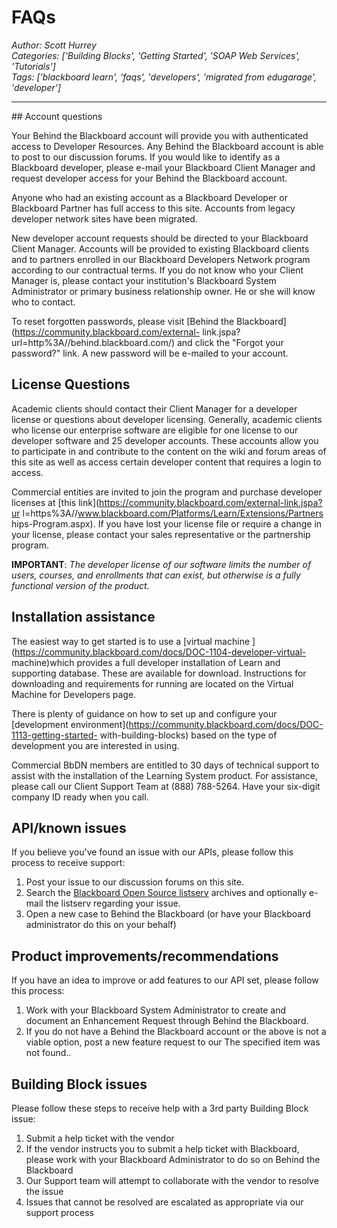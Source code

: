 # FAQs
*Author: Scott Hurrey*  
*Categories: ['Building Blocks', 'Getting Started', 'SOAP Web Services', 'Tutorials']*  
*Tags: ['blackboard learn', 'faqs', 'developers', 'migrated from edugarage', 'developer']*  
<hr />
## Account questions

Your Behind the Blackboard account will provide you with authenticated access
to Developer Resources. Any Behind the Blackboard account is able to post to
our discussion forums. If you would like to identify as a Blackboard
developer, please e-mail your Blackboard Client Manager and request developer
access for your Behind the Blackboard account.

Anyone who had an existing account as a Blackboard Developer or Blackboard
Partner has full access to this site. Accounts from legacy developer network
sites have been migrated.

New developer account requests should be directed to your Blackboard Client
Manager. Accounts will be provided to existing Blackboard clients and to
partners enrolled in our Blackboard Developers Network program according to
our contractual terms. If you do not know who your Client Manager is, please
contact your institution's Blackboard System Administrator or primary business
relationship owner. He or she will know who to contact.

To reset forgotten passwords, please visit [Behind the
Blackboard](https://community.blackboard.com/external-
link.jspa?url=http%3A//behind.blackboard.com/) and click the "Forgot
your password?" link. A new password will be e-mailed to your account.

## License Questions

Academic clients should contact their Client Manager for a developer license
or questions about developer licensing. Generally, academic clients who
license our enterprise software are eligible for one license to our developer
software and 25 developer accounts. These accounts allow you to participate in
and contribute to the content on the wiki and forum areas of this site as well
as access certain developer content that requires a login to access.

Commercial entities are invited to join the program and purchase developer
licenses at [this link](https://community.blackboard.com/external-link.jspa?ur
l=https%3A//www.blackboard.com/Platforms/Learn/Extensions/Partners
hips-Program.aspx). If you have lost your license file or require a change in
your license, please contact your sales representative or the partnership
program.

**IMPORTANT**: _The developer license of our software limits the number of users, courses, and enrollments that can exist, but otherwise is a fully functional version of the product._

## Installation assistance

The easiest way to get started is to use a [virtual machine
](https://community.blackboard.com/docs/DOC-1104-developer-virtual-
machine)which provides a full developer installation of Learn and supporting
database. These are available for download. Instructions for downloading and
requirements for running are located on the Virtual Machine for Developers
page.

There is plenty of guidance on how to set up and configure your [development
environment](https://community.blackboard.com/docs/DOC-1113-getting-started-
with-building-blocks) based on the type of development you are interested in
using.

Commercial BbDN members are entitled to 30 days of technical support to assist
with the installation of the Learning System product. For assistance, please
call our Client Support Team at (888) 788-5264. Have your six-digit company ID
ready when you call.

## API/known issues

If you believe you've found an issue with our APIs, please follow this process
to receive support:

  1. Post your issue to our discussion forums on this site.
  2. Search the [Blackboard Open Source listserv](https://community.blackboard.com/external-link.jspa?url=http%3A//lists.vcu.edu/cgi-bin/wa%3FA0%3DBB-OPEN_SRC) archives and optionally e-mail the listserv regarding your issue.
  3. Open a new case to Behind the Blackboard (or have your Blackboard administrator do this on your behalf)

## Product improvements/recommendations

If you have an idea to improve or add features to our API set, please follow
this process:

  1. Work with your Blackboard System Administrator to create and document an Enhancement Request through Behind the Blackboard.
  2. If you do not have a Behind the Blackboard account or the above is not a viable option, post a new feature request to our The specified item was not found..

## Building Block issues

Please follow these steps to receive help with a 3rd party Building Block
issue:

  1. Submit a help ticket with the vendor
  2. If the vendor instructs you to submit a help ticket with Blackboard, please work with your Blackboard Administrator to do so on Behind the Blackboard
  3. Our Support team will attempt to collaborate with the vendor to resolve the issue
  4. Issues that cannot be resolved are escalated as appropriate via our support process


